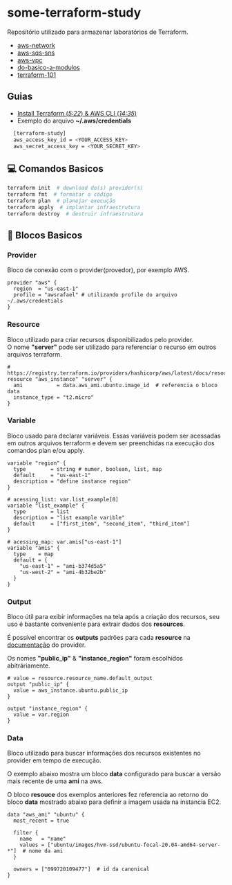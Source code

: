 # some-terraform-study

Repositório utilizado para armazenar laboratórios de Terraform.
- [aws-network](https://github.com/RafaelClaumann/some-terraform-study/tree/main/aws-network)
- [aws-sqs-sns](https://github.com/RafaelClaumann/some-terraform-study/tree/main/aws-sqs-sns)
- [aws-vpc](https://github.com/RafaelClaumann/some-terraform-study/tree/main/aws-vpc)
- [do-basico-a-modulos](https://github.com/RafaelClaumann/some-terraform-study/tree/main/do-basico-a-modulos)
- [terraform-101](https://github.com/RafaelClaumann/some-terraform-study/tree/main/terraform-101)

## Guias
- [Install Terraform (*5:22*) & AWS CLI (*14:35*)](https://youtu.be/bYvdJKTwx_I?t=874)
- Exemplo do arquivo **~/.aws/credentials**
```bash
  [terraform-study]
  aws_access_key_id = <YOUR_ACCESS_KEY>
  aws_secret_access_key = <YOUR_SECRET_KEY>
```


## 💻 Comandos Basicos
``` bash
terraform init  # download do(s) provider(s)
terraform fmt  # formatar o código
terraform plan  # planejar execução
terraform apply  # implantar infraestrutura
terraform destroy  # destruir infraestrutura
```


## :bricks: Blocos Basicos

### Provider
Bloco de conexão com o provider(provedor), por exemplo AWS.
``` hcl
provider "aws" {
  region  = "us-east-1"
  profile = "awsrafael" # utilizando profile do arquivo ~/.aws/credentials
}
```

### Resource
Bloco utilizado para criar recursos disponibilizados pelo provider. <br>
O nome **"server"** pode ser utilizado para referenciar o recurso em outros arquivos terraform.
``` hcl
# https://registry.terraform.io/providers/hashicorp/aws/latest/docs/resources/instance
resource "aws_instance" "server" {
  ami           = data.aws_ami.ubuntu.image_id  # referencia o bloco data
  instance_type = "t2.micro"
}
```

### Variable
Bloco usado para declarar variáveis. Essas variáveis podem ser acessadas em outros arquivos terraform e devem ser preenchidas na execução dos comandos plan e/ou apply.<br>
``` hcl
variable "region" {
  type        = string # numer, boolean, list, map
  default     = "us-east-1"
  description = "define instance region"
}

# acessing_list: var.list_example[0]
variable "list_example" {
  type        = list 
  description = "list example varible"
  default     = ["first_item", "second_item", "third_item"]
}

# acessing_map: var.amis["us-east-1"]
variable "amis" {
  type    = map
  default = {
    "us-east-1" = "ami-b374d5a5"
    "us-west-2" = "ami-4b32be2b"
  }
}
```
### Output
Bloco útil para exibir informações na tela após a criação dos recursos, seu uso é bastante conveniente para extrair dados dos **resources**.

É possível encontrar os **outputs** padrões para cada **resource** na [documentação](https://registry.terraform.io/providers/hashicorp/aws/latest/docs) do provider.

Os nomes **"public_ip"** & **"instance_region"** foram escolhidos abitráriamente.
``` hcl
# value = resource.resource_name.default_output
output "public_ip" {
  value = aws_instance.ubuntu.public_ip
}

output "instance_region" {
  value = var.region
}
```
### Data
Bloco utilizado para buscar informações dos recursos existentes no provider em tempo de execução.

O exemplo abaixo mostra um bloco **data** configurado para buscar a versão mais recente de uma **ami** na aws.

O bloco **resouce** dos exemplos anteriores fez referencia ao retorno do bloco **data** mostrado abaixo para definir a imagem usada na instancia EC2.
``` hcl
data "aws_ami" "ubuntu" {
  most_recent = true

  filter {
    name   = "name"
    values = ["ubuntu/images/hvm-ssd/ubuntu-focal-20.04-amd64-server-*"]  # nome da ami
  }

  owners = ["099720109477"]  # id da canonical
}
```
